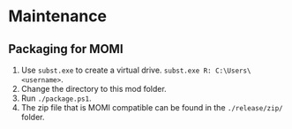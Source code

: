 # Maintenance

## Packaging for MOMI

1. Use `subst.exe` to create a virtual drive. `subst.exe R: C:\Users\<username>`.
2. Change the directory to this mod folder.
3. Run `./package.ps1`.
4. The zip file that is MOMI compatible can be found in the `./release/zip/` folder.
